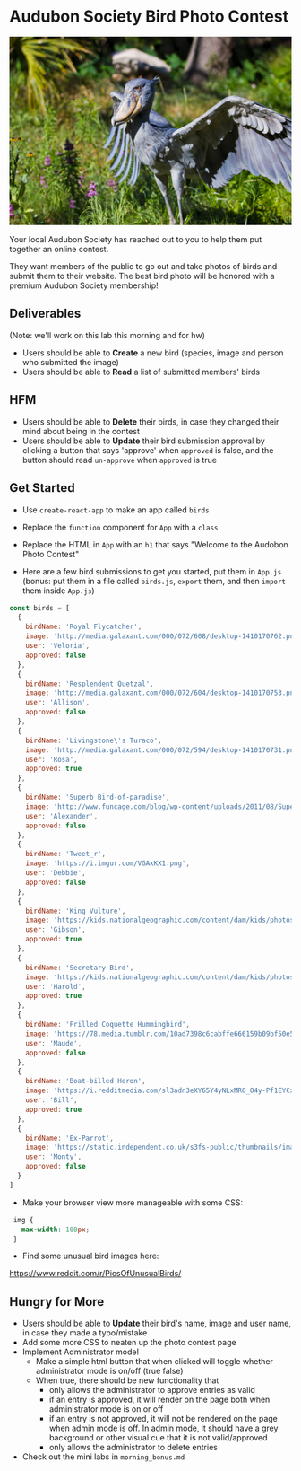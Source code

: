 # Audubon Society Bird Photo Contest

![Shoebill Stork](2985311_orig.jpg)

Your local Audubon Society has reached out to you to help them put together an online contest.

They want members of the public to go out and take photos of birds and submit them to their website. The best bird photo will be honored with a premium Audubon Society membership!

## Deliverables

(Note: we'll work on this lab this morning and for hw)

- Users should be able to **Create** a new bird (species, image and person who submitted the image)
- Users should be able to **Read** a list of submitted members' birds

## HFM

- Users should be able to **Delete** their birds, in case they changed their mind about being in the contest
- Users should be able to **Update** their bird submission approval by clicking a button that says 'approve' when `approved` is false, and the button should read `un-approve` when `approved` is true

## Get Started

- Use `create-react-app` to make an app called `birds`
- Replace the `function` component for `App` with a `class`
- Replace the HTML in `App` with an `h1` that says "Welcome to the Audobon Photo Contest"

- Here are a few bird submissions to get you started, put them in `App.js` (bonus: put them in a file called `birds.js`, `export` them, and then `import` them inside `App.js`)

 ```js
 const birds = [
   {
     birdName: 'Royal Flycatcher',
     image: 'http://media.galaxant.com/000/072/608/desktop-1410170762.png',
     user: 'Veloria',
     approved: false
   },
   {
     birdName: 'Resplendent Quetzal',
     image: 'http://media.galaxant.com/000/072/604/desktop-1410170753.png',
     user: 'Allison',
     approved: false
   },
   {
     birdName: 'Livingstone\'s Turaco',
     image: 'http://media.galaxant.com/000/072/594/desktop-1410170731.png',
     user: 'Rosa',
     approved: true
   },
   {
     birdName: 'Superb Bird-of-paradise',
     image: 'http://www.funcage.com/blog/wp-content/uploads/2011/08/Superb-Bird-of-paradise.jpg',
     user: 'Alexander',
     approved: false
   },
   {
     birdName: 'Tweet_r',
     image: 'https://i.imgur.com/VGAxKX1.png',
     user: 'Debbie',
     approved: false
   },
   {
     birdName: 'King Vulture',
     image: 'https://kids.nationalgeographic.com/content/dam/kids/photos/articles/Other%20Explore%20Photos/R-Z/Wacky%20Weekend/Strange%20Birds/ww-birds-king-vulture.adapt.945.1.jpg',
     user: 'Gibson',
     approved: true
   },
   {
     birdName: 'Secretary Bird',
     image: 'https://kids.nationalgeographic.com/content/dam/kids/photos/articles/Other%20Explore%20Photos/R-Z/Wacky%20Weekend/Strange%20Birds/ww-birds-secretary-bird.jpg',
     user: 'Harold',
     approved: true
   },
   {
     birdName: 'Frilled Coquette Hummingbird',
     image: 'https://78.media.tumblr.com/10ad7398c6cabffe666159b09bf50e57/tumblr_nzt5dl55QF1u38l26o1_500.jpg',
     user: 'Maude',
     approved: false
   },
   {
     birdName: 'Boat-billed Heron',
     image: 'https://i.redditmedia.com/sl3adn3eXY65Y4yNLxMRO_O4y-Pf1EYCxPuHpV34WqI.jpg?fit=crop&crop=faces%2Centropy&arh=2&w=640&s=f461fa6cd525892f85eb89268550867a',
     user: 'Bill',
     approved: true
   },
   {
     birdName: 'Ex-Parrot',
     image: 'https://static.independent.co.uk/s3fs-public/thumbnails/image/2014/07/14/15/MPP.jpg?w968h681',
     user: 'Monty',
     approved: false
   }
 ]
 ```

 - Make your browser view more manageable with some CSS:

 ```css
  img {
    max-width: 100px;
  }
 ```

- Find some unusual bird images here:

https://www.reddit.com/r/PicsOfUnusualBirds/

## Hungry for More
- Users should be able to **Update** their bird's name, image and user name, in case they made a typo/mistake
- Add some more CSS to neaten up the photo contest page
- Implement Administrator mode!
    - Make a simple html button that when clicked will toggle whether administrator mode is on/off (true false)
    - When true, there should be new functionality that
      - only allows the administrator to approve entries as valid
      - if an entry is approved, it will render on the page both when administrator mode is on or off
      - if an entry is not approved, it will not be rendered on the page when admin mode is off. In admin mode, it should have a grey background or other visual cue that it is not valid/approved
      - only allows the administrator to delete entries
- Check out the mini labs in `morning_bonus.md`
